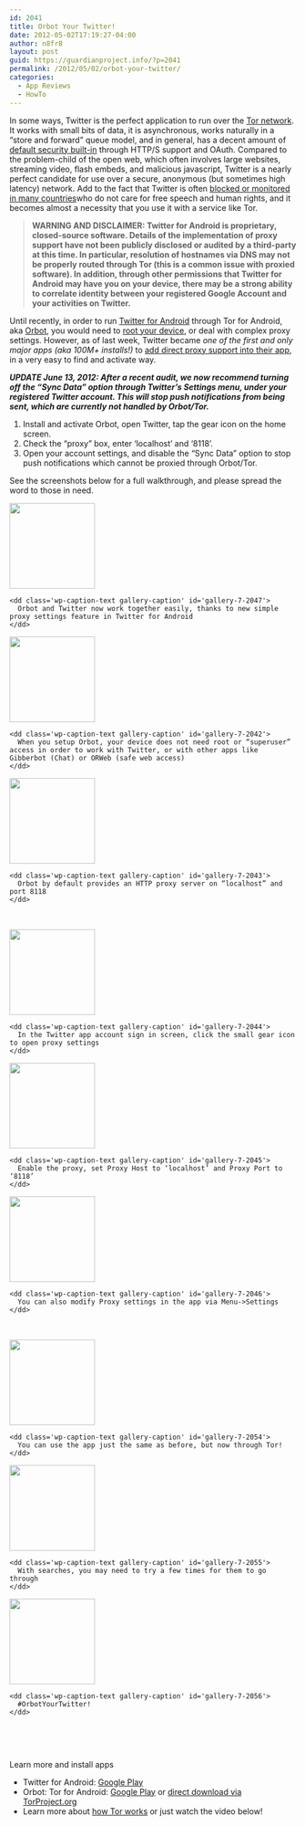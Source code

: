 ```yaml
---
id: 2041
title: Orbot Your Twitter!
date: 2012-05-02T17:19:27-04:00
author: n8fr8
layout: post
guid: https://guardianproject.info/?p=2041
permalink: /2012/05/02/orbot-your-twitter/
categories:
  - App Reviews
  - HowTo
---
```

In some ways, Twitter is the perfect application to run over the [Tor network](https://torproject.org). It works with small bits of data, it is asynchronous, works naturally in a “store and forward” queue model, and in general, has a decent amount of [default security built-in](http://twitter.com/about/security) through HTTP/S support and OAuth. Compared to the problem-child of the open web, which often involves large websites, streaming video, flash embeds, and malicious javascript, Twitter is a nearly perfect candidate for use over a secure, anonymous (but sometimes high latency) network. Add to the fact that Twitter is often [blocked or monitored in many countries](https://en.wikipedia.org/wiki/List_of_websites_blocked_in_the_People's_Republic_of_China)who do not care for free speech and human rights, and it becomes almost a necessity that you use it with a service like Tor.

> **WARNING AND DISCLAIMER: Twitter for Android is proprietary, closed-source software. Details of the implementation of proxy support have not been publicly disclosed or audited by a third-party at this time. In particular, resolution of hostnames via DNS may not be properly routed through Tor (this is a common issue with proxied software). In addition, through other permissions that Twitter for Android may have you on your device, there may be a strong ability to correlate identity between your registered Google Account and your activities on Twitter.**

Until recently, in order to run [Twitter for Android](https://play.google.com/store/apps/details?id=com.twitter.android&hl=en) through Tor for Android, aka [Orbot](https://guardianproject.info/apps/orbot/), you would need to [root your device](http://shortfuse.org/?page_id=2), or deal with complex proxy settings. However, as of last week, Twitter became _one of the first and only major apps (aka 100M+ installs!)_ to [add direct proxy support into their app](http://twitter.com/#!/moxie/status/195622774348324864), in a very easy to find and activate way.

_**UPDATE June 13, 2012: After a recent audit, we now recommend turning off the “Sync Data” option through Twitter’s Settings menu, under your registered Twitter account. This will stop push notifications from being sent, which are currently not handled by Orbot/Tor.**_

  1. Install and activate Orbot, open Twitter, tap the gear icon on the home screen.
  2. Check the “proxy” box, enter ‘localhost’ and ‘8118’.
  3. Open your account settings, and disable the “Sync Data” option to stop push notifications which cannot be proxied through Orbot/Tor.

See the screenshots below for a full walkthrough, and please spread the word to those in need.

<div id='gallery-7' class='gallery galleryid-2041 gallery-columns-3 gallery-size-thumbnail'>
  <dl class='gallery-item'>
    <dt class='gallery-icon portrait'>
      <a href='https://guardianproject.info/wp-content/uploads/2012/05/device-2012-05-02-165201.png'><img width="150" height="150" src="https://guardianproject.info/wp-content/uploads/2012/05/device-2012-05-02-165201-150x150.png" class="attachment-thumbnail size-thumbnail" alt="" aria-describedby="gallery-7-2047" /></a>
    </dt>
    
    <dd class='wp-caption-text gallery-caption' id='gallery-7-2047'>
      Orbot and Twitter now work together easily, thanks to new simple proxy settings feature in Twitter for Android
    </dd>
  </dl>
  
  <dl class='gallery-item'>
    <dt class='gallery-icon portrait'>
      <a href='https://guardianproject.info/wp-content/uploads/2012/05/device-2012-05-02-164620.png'><img width="150" height="150" src="https://guardianproject.info/wp-content/uploads/2012/05/device-2012-05-02-164620-150x150.png" class="attachment-thumbnail size-thumbnail" alt="" aria-describedby="gallery-7-2042" /></a>
    </dt>
    
    <dd class='wp-caption-text gallery-caption' id='gallery-7-2042'>
      When you setup Orbot, your device does not need root or “superuser” access in order to work with Twitter, or with other apps like Gibberbot (Chat) or ORWeb (safe web access)
    </dd>
  </dl>
  
  <dl class='gallery-item'>
    <dt class='gallery-icon portrait'>
      <a href='https://guardianproject.info/wp-content/uploads/2012/05/device-2012-05-02-164656.png'><img width="150" height="150" src="https://guardianproject.info/wp-content/uploads/2012/05/device-2012-05-02-164656-150x150.png" class="attachment-thumbnail size-thumbnail" alt="" aria-describedby="gallery-7-2043" /></a>
    </dt>
    
    <dd class='wp-caption-text gallery-caption' id='gallery-7-2043'>
      Orbot by default provides an HTTP proxy server on “localhost” and port 8118
    </dd>
  </dl>
  
  <br style="clear: both" />
  
  <dl class='gallery-item'>
    <dt class='gallery-icon portrait'>
      <a href='https://guardianproject.info/wp-content/uploads/2012/05/device-2012-05-02-164743.png'><img width="150" height="150" src="https://guardianproject.info/wp-content/uploads/2012/05/device-2012-05-02-164743-150x150.png" class="attachment-thumbnail size-thumbnail" alt="" aria-describedby="gallery-7-2044" /></a>
    </dt>
    
    <dd class='wp-caption-text gallery-caption' id='gallery-7-2044'>
      In the Twitter app account sign in screen, click the small gear icon to open proxy settings
    </dd>
  </dl>
  
  <dl class='gallery-item'>
    <dt class='gallery-icon portrait'>
      <a href='https://guardianproject.info/wp-content/uploads/2012/05/device-2012-05-02-164753.png'><img width="150" height="150" src="https://guardianproject.info/wp-content/uploads/2012/05/device-2012-05-02-164753-150x150.png" class="attachment-thumbnail size-thumbnail" alt="" aria-describedby="gallery-7-2045" /></a>
    </dt>
    
    <dd class='wp-caption-text gallery-caption' id='gallery-7-2045'>
      Enable the proxy, set Proxy Host to ‘localhost’ and Proxy Port to ‘8118’
    </dd>
  </dl>
  
  <dl class='gallery-item'>
    <dt class='gallery-icon portrait'>
      <a href='https://guardianproject.info/wp-content/uploads/2012/05/device-2012-05-02-164807.png'><img width="150" height="150" src="https://guardianproject.info/wp-content/uploads/2012/05/device-2012-05-02-164807-150x150.png" class="attachment-thumbnail size-thumbnail" alt="" aria-describedby="gallery-7-2046" /></a>
    </dt>
    
    <dd class='wp-caption-text gallery-caption' id='gallery-7-2046'>
      You can also modify Proxy settings in the app via Menu->Settings
    </dd>
  </dl>
  
  <br style="clear: both" />
  
  <dl class='gallery-item'>
    <dt class='gallery-icon portrait'>
      <a href='https://guardianproject.info/wp-content/uploads/2012/05/device-2012-05-02-170011.png'><img width="150" height="150" src="https://guardianproject.info/wp-content/uploads/2012/05/device-2012-05-02-170011-150x150.png" class="attachment-thumbnail size-thumbnail" alt="" aria-describedby="gallery-7-2054" /></a>
    </dt>
    
    <dd class='wp-caption-text gallery-caption' id='gallery-7-2054'>
      You can use the app just the same as before, but now through Tor!
    </dd>
  </dl>
  
  <dl class='gallery-item'>
    <dt class='gallery-icon portrait'>
      <a href='https://guardianproject.info/wp-content/uploads/2012/05/device-2012-05-02-170043.png'><img width="150" height="150" src="https://guardianproject.info/wp-content/uploads/2012/05/device-2012-05-02-170043-150x150.png" class="attachment-thumbnail size-thumbnail" alt="" aria-describedby="gallery-7-2055" /></a>
    </dt>
    
    <dd class='wp-caption-text gallery-caption' id='gallery-7-2055'>
      With searches, you may need to try a few times for them to go through
    </dd>
  </dl>
  
  <dl class='gallery-item'>
    <dt class='gallery-icon portrait'>
      <a href='https://guardianproject.info/wp-content/uploads/2012/05/device-2012-05-02-170118.png'><img width="150" height="150" src="https://guardianproject.info/wp-content/uploads/2012/05/device-2012-05-02-170118-150x150.png" class="attachment-thumbnail size-thumbnail" alt="" aria-describedby="gallery-7-2056" /></a>
    </dt>
    
    <dd class='wp-caption-text gallery-caption' id='gallery-7-2056'>
      #OrbotYourTwitter!
    </dd>
  </dl>
  
  <br style="clear: both" />
</div>

 

Learn more and install apps

  * Twitter for Android: [Google Play](https://play.google.com/store/apps/details?id=com.twitter.android&hl=en)
  * Orbot: Tor for Android: [Google Play](https://play.google.com/store/apps/details?id=org.torproject.android&) or [direct download via TorProject.org](https://www.torproject.org/docs/android.html.en)
  * Learn more about [how Tor works](https://www.torproject.org/about/overview.html.en) or just watch the video below!